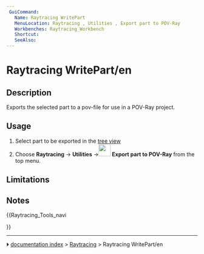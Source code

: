 ```yaml
---
 GuiCommand:
   Name: Raytracing WritePart
   MenuLocation: Raytracing , Utilities , Export part to POV-Ray
   Workbenches: Raytracing_Workbench
   Shortcut: 
   SeeAlso: 
---
```


# Raytracing WritePart/en

## Description

Exports the selected part to a pov-file for use in a POV-Ray project.

## Usage

1.  Select part to be exported in the [tree view](Tree_view.md)
2.  Choose **Raytracing** → **Utilities** →**<img src="images/Raytracing_WritePart.svg" width=32px> Export part to POV-Ray** from the top menu.

## Limitations

## Notes





{{Raytracing_Tools_navi

}}



---
⏵ [documentation index](../README.md) > [Raytracing](Category_Raytracing.md) > Raytracing WritePart/en
